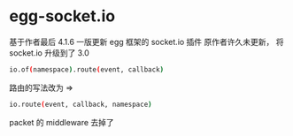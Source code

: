 # egg-socket.io

基于作者最后 4.1.6 一版更新
egg 框架的 socket.io 插件
原作者许久未更新， 将 socket.io 升级到了 3.0

```bash
io.of(namespace).route(event, callback)
```

路由的写法改为 =>

```bash
io.route(event, callback, namespace)
```

packet 的 middleware 去掉了
